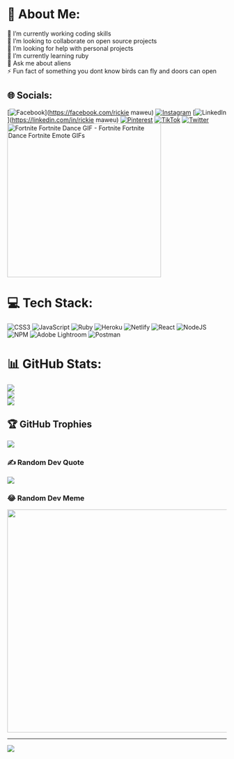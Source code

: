 # 💫 About Me:
🔭 I’m currently working coding skills<br>👯 I’m looking to collaborate on open source projects<br>🤝 I’m looking for help with personal projects<br>🌱 I’m currently learning ruby<br>💬 Ask me about aliens<br>⚡ Fun fact of something you dont know birds can fly and doors can open  


## 🌐 Socials:
[![Facebook](https://img.shields.io/badge/Facebook-%231877F2.svg?logo=Facebook&logoColor=white)](https://facebook.com/rickie maweu) [![Instagram](https://img.shields.io/badge/Instagram-%23E4405F.svg?logo=Instagram&logoColor=white)](https://instagram.com/issa.ranxxs) [![LinkedIn](https://img.shields.io/badge/LinkedIn-%230077B5.svg?logo=linkedin&logoColor=white)](https://linkedin.com/in/rickie maweu) [![Pinterest](https://img.shields.io/badge/Pinterest-%23E60023.svg?logo=Pinterest&logoColor=white)](https://pinterest.com/issa.ranxxs) [![TikTok](https://img.shields.io/badge/TikTok-%23000000.svg?logo=TikTok&logoColor=white)](https://tiktok.com/@issa.ranxxs) [![Twitter](https://img.shields.io/badge/Twitter-%231DA1F2.svg?logo=Twitter&logoColor=white)](https://twitter.com/issa.ranxxs) 
<img src="https://media.tenor.com/VDJFXl9AsFYAAAAd/fortnite-fortnite-dance.gif" width="353" height="353" alt="Fortnite Fortnite Dance GIF - Fortnite Fortnite Dance Fortnite Emote GIFs" style="max-width: 353px;">

# 💻 Tech Stack:
![CSS3](https://img.shields.io/badge/css3-%231572B6.svg?style=for-the-badge&logo=css3&logoColor=white) ![JavaScript](https://img.shields.io/badge/javascript-%23323330.svg?style=for-the-badge&logo=javascript&logoColor=%23F7DF1E) ![Ruby](https://img.shields.io/badge/ruby-%23CC342D.svg?style=for-the-badge&logo=ruby&logoColor=white) ![Heroku](https://img.shields.io/badge/heroku-%23430098.svg?style=for-the-badge&logo=heroku&logoColor=white) ![Netlify](https://img.shields.io/badge/netlify-%23000000.svg?style=for-the-badge&logo=netlify&logoColor=#00C7B7) ![React](https://img.shields.io/badge/react-%2320232a.svg?style=for-the-badge&logo=react&logoColor=%2361DAFB) ![NodeJS](https://img.shields.io/badge/node.js-6DA55F?style=for-the-badge&logo=node.js&logoColor=white) ![NPM](https://img.shields.io/badge/NPM-%23000000.svg?style=for-the-badge&logo=npm&logoColor=white) ![Adobe Lightroom](https://img.shields.io/badge/Adobe%20Lightroom-31A8FF.svg?style=for-the-badge&logo=Adobe%20Lightroom&logoColor=white) ![Postman](https://img.shields.io/badge/Postman-FF6C37?style=for-the-badge&logo=postman&logoColor=white)
# 📊 GitHub Stats:
![](https://github-readme-stats.vercel.app/api?username=rickie254&theme=radical&hide_border=false&include_all_commits=true&count_private=true)<br/>
![](https://github-readme-streak-stats.herokuapp.com/?user=rickie254&theme=radical&hide_border=false)<br/>
![](https://github-readme-stats.vercel.app/api/top-langs/?username=rickie254&theme=radical&hide_border=false&include_all_commits=true&count_private=true&layout=compact)

## 🏆 GitHub Trophies
![](https://github-profile-trophy.vercel.app/?username=rickie254&theme=radical&no-frame=false&no-bg=false&margin-w=4)

### ✍️ Random Dev Quote
![](https://quotes-github-readme.vercel.app/api?type=horizontal&theme=radical)

### 😂 Random Dev Meme
<img src="https://random-memer.herokuapp.com/" width="512px"/>

---
[![](https://visitcount.itsvg.in/api?id=rickie254&icon=0&color=0)](https://visitcount.itsvg.in)
